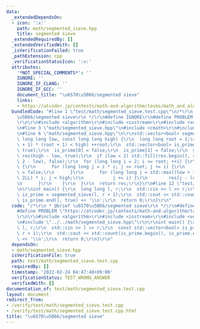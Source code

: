 ```yaml
---
data:
  _extendedDependsOn:
  - icon: ':x:'
    path: math/segmented_sieve.hpp
    title: segmented sieve
  _extendedRequiredBy: []
  _extendedVerifiedWith: []
  _isVerificationFailed: true
  _pathExtension: cpp
  _verificationStatusIcon: ':x:'
  attributes:
    '*NOT_SPECIAL_COMMENTS*': ''
    IGNORE: ''
    IGNORE_IF_CLANG: ''
    IGNORE_IF_GCC: ''
    document_title: "\u6570\u5B66/segmented sieve"
    links:
    - https://atcoder.jp/contests/math-and-algorithm/tasks/math_and_algorithm_bt
  bundledCode: "#line 1 \"test/math/segmented_sieve.test.cpp\"\n/*\r\n * @brief \u6570\
    \u5B66/segmented sieve\r\n */\r\n#define IGNORE\r\n#define PROBLEM \"https://atcoder.jp/contests/math-and-algorithm/tasks/math_and_algorithm_bt\"\
    \r\n\r\n#include <algorithm>\r\n#include <iostream>\r\n#include <vector>\r\n\r\
    \n#line 3 \"math/segmented_sieve.hpp\"\n#include <cmath>\r\n#include <iterator>\r\
    \n#line 6 \"math/segmented_sieve.hpp\"\n\r\nstd::vector<bool> segmented_sieve(const\
    \ long long low, const long long high) {\r\n  long long root = 1;\r\n  while ((root\
    \ + 1) * (root + 1) < high) ++root;\r\n  std::vector<bool> is_prime(root + 1,\
    \ true);\r\n  is_prime[0] = false;\r\n  is_prime[1] = false;\r\n  std::vector<bool>\
    \ res(high - low, true);\r\n  if (low < 2) std::fill(res.begin(), std::next(res.begin(),\
    \ 2 - low), false);\r\n  for (long long i = 2; i <= root; ++i) {\r\n    if (is_prime[i])\
    \ {\r\n      for (long long j = i * i; j <= root; j += i) {\r\n        is_prime[j]\
    \ = false;\r\n      }\r\n      for (long long j = std::max((low + i - 1) / i,\
    \ 2LL) * i; j < high;\r\n           j += i) {\r\n        res[j - low] = false;\r\
    \n      }\r\n    }\r\n  }\r\n  return res;\r\n}\r\n#line 12 \"test/math/segmented_sieve.test.cpp\"\
    \n\r\nint main() {\r\n  long long l, r;\r\n  std::cin >> l >> r;\r\n  const std::vector<bool>\
    \ is_prime = segmented_sieve(l, r + 1);\r\n  std::cout << std::count(is_prime.begin(),\
    \ is_prime.end(), true) << '\\n';\r\n  return 0;\r\n}\r\n"
  code: "/*\r\n * @brief \u6570\u5B66/segmented sieve\r\n */\r\n#define IGNORE\r\n\
    #define PROBLEM \"https://atcoder.jp/contests/math-and-algorithm/tasks/math_and_algorithm_bt\"\
    \r\n\r\n#include <algorithm>\r\n#include <iostream>\r\n#include <vector>\r\n\r\
    \n#include \"../../math/segmented_sieve.hpp\"\r\n\r\nint main() {\r\n  long long\
    \ l, r;\r\n  std::cin >> l >> r;\r\n  const std::vector<bool> is_prime = segmented_sieve(l,\
    \ r + 1);\r\n  std::cout << std::count(is_prime.begin(), is_prime.end(), true)\
    \ << '\\n';\r\n  return 0;\r\n}\r\n"
  dependsOn:
  - math/segmented_sieve.hpp
  isVerificationFile: true
  path: test/math/segmented_sieve.test.cpp
  requiredBy: []
  timestamp: '2022-02-24 04:47:48+09:00'
  verificationStatus: TEST_WRONG_ANSWER
  verifiedWith: []
documentation_of: test/math/segmented_sieve.test.cpp
layout: document
redirect_from:
- /verify/test/math/segmented_sieve.test.cpp
- /verify/test/math/segmented_sieve.test.cpp.html
title: "\u6570\u5B66/segmented sieve"
---
```

